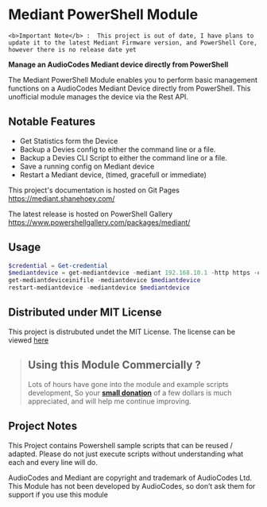 # Mediant PowerShell Module


``` 
<b>Important Note</b> :  This project is out of date, I have plans to update it to the latest Mediant Firmware version, and PowerShell Core, however there is no release date yet

```


**Manage an AudioCodes Mediant device directly from PowerShell**

The Mediant PowerShell Module enables you to perform basic management functions on a AudioCodes Mediant Device directly from PowerShell. This unofficial module manages the device via the Rest API.<!---->

## Notable Features
* Get Statistics form the Device
* Backup a Devies config to either the command line or a file.
* Backup a Devies CLI Script to either the command line or a file.
* Save a running config on Mediant device
* Restart a Mediant device, (timed, gracefull or immediate)

This project's documentation is hosted on Git Pages
https://mediant.shanehoey.com/

The latest release is hosted on PowerShell Gallery 
https://www.powershellgallery.com/packages/mediant/

## Usage
``` POWERSHELL
$credential = Get-credential
$mediantdevice = get-mediantdevice -mediant 192.168.10.1 -http https -credential $credential
get-mediantdeviceinifile -mediantdevice $mediantdevice
restart-mediantdevice -mediantdevice $mediantdevice
```

## Distributed under MIT License
This project is distrubuted undet the MIT License. The license can be viewed [here](https://github.com/shanehoey/mediant/blob/master/LICENSE)

>## Using this Module Commercially ? 
>Lots of hours have gone into the module and example scripts development, So your [**small donation**](https://www.paypal.me/shanehoey) of a few dollars is much appreciated, and will help me continue improving. 

## Project Notes
This Project contains Powershell sample scripts that can be reused / adapted. Please do not just execute scripts without understanding what each and every line will do.

AudioCodes and Mediant are copyright and trademark of AudioCodes Ltd. This Module has not been developed by AudioCodes, so don’t ask them for support if you use this module
